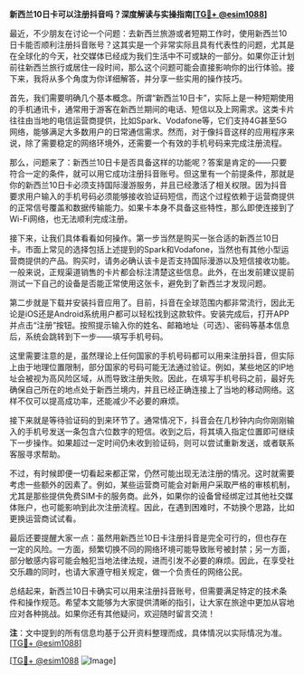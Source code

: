 **新西兰10日卡可以注册抖音吗？深度解读与实操指南[[TG💪+ @esim1088](https://t.me/s/esim1088)]**

最近，不少朋友在讨论一个问题：去新西兰旅游或者短期工作时，使用新西兰10日卡能否顺利注册抖音账号？这其实是一个非常实际且具有代表性的问题，尤其是在全球化的今天，社交媒体已经成为我们生活中不可或缺的一部分。如果你正计划前往新西兰旅行或居住一段时间，那么这个问题可能会直接影响你的出行体验。接下来，我将从多个角度为你详细解答，并分享一些实用的操作技巧。

首先，我们需要明确几个基本概念。所谓“新西兰10日卡”，实际上是一种短期使用的手机通讯卡，通常用于游客在新西兰期间的电话、短信以及上网需求。这类卡片往往由当地的电信运营商提供，比如Spark、Vodafone等，它们支持4G甚至5G网络，能够满足大多数用户的日常通信需求。然而，对于像抖音这样的应用程序来说，除了需要稳定的网络环境外，还需要一个有效的手机号码来完成注册流程。

那么，问题来了：新西兰10日卡是否具备这样的功能呢？答案是肯定的——只要符合一定的条件，就可以用它成功注册抖音账号。但这里有一个前提条件，那就是你的新西兰10日卡必须支持国际漫游服务，并且已经激活了相关权限。因为抖音要求用户输入的手机号码必须能够接收验证码短信，而这个过程依赖于运营商提供的正常信号覆盖和数据传输能力。如果卡本身不具备这些特性，那么即使连接到了Wi-Fi网络，也无法顺利完成注册。

接下来，让我们具体看看如何操作。第一步当然是购买一张合适的新西兰10日卡。市面上常见的选择包括上述提到的Spark和Vodafone，当然也有其他小型运营商提供的产品。购买时，请务必确认该卡是否支持国际漫游以及短信接收功能。一般来说，正规渠道销售的卡片都会标注清楚这些信息。此外，在出发前建议提前测试一下自己的设备是否能正常使用这张卡，避免到了新西兰才发现问题。

第二步就是下载并安装抖音应用了。目前，抖音在全球范围内都非常流行，因此无论是iOS还是Android系统用户都可以轻松找到这款软件。安装完成后，打开APP并点击“注册”按钮。按照提示输入你的姓名、邮箱地址（可选）、密码等基本信息后，系统会跳转到下一步——填写手机号码。

这里需要注意的是，虽然理论上任何国家的手机号码都可以用来注册抖音，但实际上由于地理位置限制，部分国家的号码可能无法通过验证。例如，某些地区的IP地址会被视为高风险区域，从而导致注册失败。因此，在填写手机号码之前，最好先确保自己所在的地点处于新西兰境内，并且已经正确连接上了当地的移动网络。这样不仅可以提高成功率，还能减少不必要的麻烦。

接下来就是等待验证码的到来环节了。通常情况下，抖音会在几秒钟内向你刚刚输入的手机号发送一条包含六位数字的短信。收到之后，将其填入指定位置即可继续下一步操作。如果超过一定时间仍未收到验证码，则可以尝试重新发送，或者联系客服寻求帮助。

不过，有时候即便一切看起来都正常，仍然可能出现无法注册的情况。这时就需要考虑一些额外的因素了。例如，某些运营商可能会对新用户采取严格的审核机制，尤其是那些提供免费SIM卡的服务商。此外，如果你的设备曾经绑定过其他社交媒体账户，也可能影响到此次注册流程。因此，在遇到困难时，不妨换个思路，比如更换运营商试试看。

最后还要提醒大家一点：虽然用新西兰10日卡注册抖音是完全可行的，但也存在一定的风险。一方面，频繁切换不同的网络环境可能导致账号被封禁；另一方面，部分敏感内容可能会触犯当地法律法规，进而引发不必要的麻烦。因此，在享受社交乐趣的同时，也请大家遵守相关规定，做一个负责任的网络公民。

总结起来，新西兰10日卡确实可以用来注册抖音账号，但需要满足特定的技术条件和操作规范。希望本文能够为大家提供清晰的指引，让大家在旅途中更加从容地应对各种挑战。如果你还有其他疑问，欢迎随时留言交流！

**注**：文中提到的所有信息均基于公开资料整理而成，具体情况以实际情况为准。[[TG💪+ @esim1088](https://t.me/s/esim1088)]  

[[TG💪+ @esim1088](https://t.me/s/esim1088) ![Image](https://i.postimg.cc/4NQfJmqS/Snipaste-2025-05-13-00-14-12.png)]
